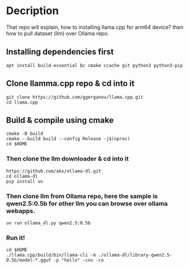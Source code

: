 # Decription
That repo will explain, how to installing llama.cpp for arm64 device? then how to pull dataset (llm) over Ollama repo.

## Installing dependencies first
```
apt install build-essential bc cmake ccache git python3 python3-pip
```
## Clone llamma.cpp repo & cd into it
```
git clone https://github.com/ggerganov/llama.cpp.git
cd llama.cpp
```
## Build & compile using cmake
```
cmake -B build
cmake --build build --config Release -j$(nproc)
cd $HOME
```
### Then clone the llm downloader & cd into it
```
https://github.com/akx/ollama-dl.git
cd ollama-dl
pip install uv
```
### Then clone llm from Ollama repo, here the sample is qwen2.5:0.5b for other llm you can browse over ollama webapps.
```
uv run ollama_dl.py qwen2.5:0.5b
```
### Run it!
```
cd $HOME
./llama.cpp/build/bin/llama-cli -m ./ollama-dl/library-qwen2.5-0.5b/model-*.gguf -p "hello" -cnv -co
```


